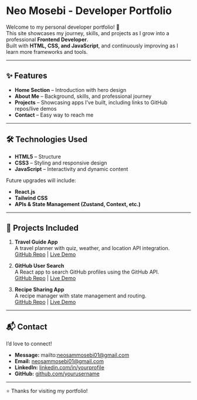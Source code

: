 # Neo Mosebi - Developer Portfolio

Welcome to my personal developer portfolio! 🚀  
This site showcases my journey, skills, and projects as I grow into a professional **Frontend Developer**.  
Built with **HTML, CSS, and JavaScript**, and continuously improving as I learn more frameworks and tools.

---

## ✨ Features
- **Home Section** – Introduction with hero design  
- **About Me** – Background, skills, and professional journey  
- **Projects** – Showcasing apps I’ve built, including links to GitHub repos/live demos  
- **Contact** – Easy way to reach me  

---

## 🛠️ Technologies Used
- **HTML5** – Structure  
- **CSS3** – Styling and responsive design  
- **JavaScript** – Interactivity and dynamic content  

Future upgrades will include:  
- **React.js**  
- **Tailwind CSS**  
- **APIs & State Management (Zustand, Context, etc.)**

---

## 📂 Projects Included
1. **Travel Guide App**  
   A travel planner with quiz, weather, and location API integration.  
   [GitHub Repo](https://github.com/NeoFrontendDev/travel-guide-app) | [Live Demo](https://yourliveurl.com)

2. **GitHub User Search**  
   A React app to search GitHub profiles using the GitHub API.  
   [GitHub Repo](https://github.com/NeoFrontendDev/github-user-search) | [Live Demo](https://yourliveurl.com)

3. **Recipe Sharing App**  
   A recipe manager with state management and routing.  
   [GitHub Repo](https://github.com/NeoFrontendDev/recipe-sharing-app) | [Live Demo](https://yourliveurl.com)

---

## 📬 Contact
I’d love to connect!  

- **Message:** mailto:neosammosebi01@gmail.com
- **Email:** neosammosebi01@gmail.com  
- **LinkedIn:** [linkedin.com/in/yourprofile](https://www.linkedin.com/in/neo-mosebi-95b206358)  
- **GitHub:** [github.com/yourusername](https://github.com/NeoFrontendDev)  

---

⭐ Thanks for visiting my portfolio!  
